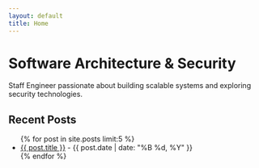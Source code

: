 ```yaml
---
layout: default
title: Home
---
```


# Software Architecture & Security

Staff Engineer passionate about building scalable systems and exploring security technologies.

## Recent Posts

<ul>
  {% for post in site.posts limit:5 %}
    <li><a href="{{ post.url }}">{{ post.title }}</a> - {{ post.date | date: "%B %d, %Y" }}</li>
  {% endfor %}
</ul>

